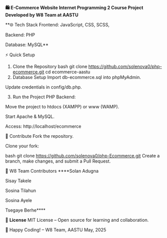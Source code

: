 **🛍️ E-Commerce Website
Internet Programming 2 Course Project
Developed by W8 Team at AASTU**

**🌐 Tech Stack
Frontend: JavaScript, CSS, SCSS, 

Backend: PHP

Database: MySQL**

⚡ Quick Setup
1. Clone the Repository
bash
git clone https://github.com/solenova0/php-ecommerce.git
cd ecommerce-aastu
2. Database Setup
Import db-ecommerce.sql into phpMyAdmin.

Update credentials in config/db.php.

3. Run the Project
PHP Backend:

Move the project to htdocs (XAMPP) or www (WAMP).

Start Apache & MySQL.

Access: http://localhost/ecommerce


🤝 Contribute
Fork the repository.

Clone your fork:

bash
git clone https://github.com/solenova0/php-Ecommerce.git
Create a branch, make changes, and submit a Pull Request.

👥 W8 Team Contributors
****Solan Adugna	

Sisay Takele	

Sosina Tilahun	

Sosina Ayele	

Tsegaye Berhe****

📜 **License**
MIT License – Open source for learning and collaboration.

🚀 Happy Coding! – W8 Team, AASTU
May, 2025

